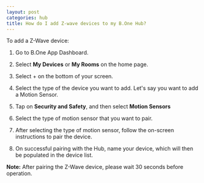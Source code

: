 ```yaml
---
layout: post
categories: hub
title: How do I add Z-wave devices to my B.One Hub?
---
```


To add a Z-Wave device:

1. Go to B.One App Dashboard.

2. Select **My Devices** or **My Rooms** on the home page.

3. Select + on the bottom of your screen.

4. Select the type of the device you want to add. Let's say you want to add a Motion Sensor.

5. Tap on **Security and Safety**, and then select **Motion Sensors**

6. Select the type of motion sensor that you want to pair.

5. After selecting the type of motion sensor, follow the on-screen instructions to pair the device.

6. On successful pairing with the Hub, name your device, which will then be populated in the device list.

**Note:** After pairing the Z-Wave device, please wait 30 seconds before operation.